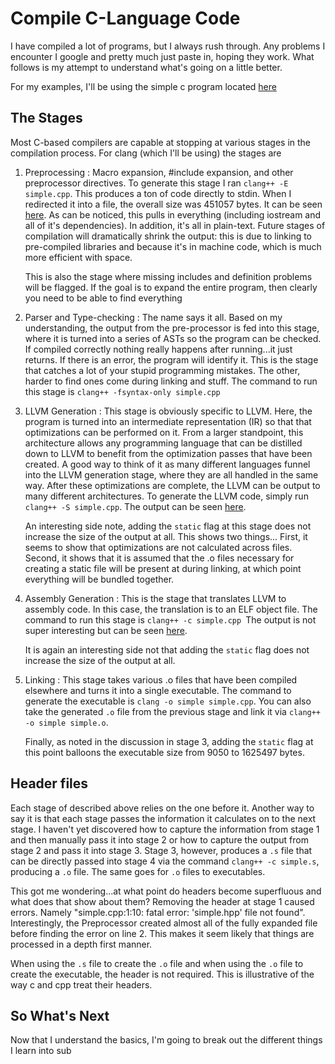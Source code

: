 # Compile C-Language Code

I have compiled a lot of programs, but I always rush through.  Any problems
I encounter I google and pretty much just paste in, hoping they work.  What
follows is my attempt to understand what's going on a little better.

For my examples, I'll be using the simple c program located
[here](c-based-compiling/samples/simple.cpp)

## The Stages

Most C-based compilers are capable at stopping at various stages in the
compilation process.  For clang (which I'll be using) the stages are

1) Preprocessing : Macro expansion, #include expansion, and other preprocessor
   directives.  To generate this stage I ran `clang++ -E simple.cpp`.  This
   produces a ton of code directly to stdin.  When I redirected it into a file,
   the overall size was 451057 bytes.  It can be seen
   [here](c-based-compiling/samples/simple.e).  As can be noticed, this pulls
   in everything (including iostream and all of it's dependencies).  In
   addition, it's all in plain-text.  Future stages of compilation will
   dramatically shrink the output: this is due to linking to pre-compiled
   libraries and because it's in machine code, which is much more efficient
   with space.

   This is also the stage where missing includes and definition problems will
   be flagged.  If the goal is to expand the entire program, then clearly you
   need to be able to find everything

2) Parser and Type-checking : The name says it all.  Based on my understanding,
   the output from the pre-processor is fed into this stage, where it is turned
   into a series of ASTs so the program can be checked.  If compiled correctly
   nothing really happens after running...it just returns.  If there is an
   error, the program will identify it.  This is the stage that catches a lot
   of your stupid programming mistakes.  The other, harder to find ones come
   during linking and stuff.  The command to run this stage is
   `clang++ -fsyntax-only simple.cpp`

3) LLVM Generation : This stage is obviously specific to LLVM.  Here, the
   program is turned into an intermediate representation (IR) so that
   that optimizations can be performed on it.  From a larger standpoint, this
   architecture allows any programming language that can be distilled down to
   LLVM to benefit from the optimization passes that have been created.  A
   good way to think of it as many different languages funnel into the LLVM
   generation stage, where they are all handled in the same way.  After these
   optimizations are complete, the LLVM can be output to many different
   architectures.  To generate the LLVM code, simply run
   `clang++ -S simple.cpp`. The output can be seen
   [here](c-based-compiling/samples/simple.s).

   An interesting side note, adding the `static` flag at this stage does
   not increase the size of the output at all.  This shows two things...
   First, it seems to show that optimizations are not calculated across files.
   Second, it shows that it is assumed that the .o files necessary for creating
   a static file will be present at during linking, at which point everything
   will be bundled together.

4) Assembly Generation : This is the stage that translates LLVM to assembly
   code.  In this case, the translation is to an ELF object file.  The command
   to run this stage is `clang++ -c simple.cpp `The output is not super
   interesting but can be seen [here](c-based-compiling/samples/simple.o).

   It is again an interesting side not that adding the `static` flag does not
   increase the size of the output at all.

5) Linking : This stage takes various .o files that have been compiled elsewhere
   and turns it into a single executable.  The command to generate the
   executable is `clang -o simple simple.cpp`.  You can also take the generated
   `.o` file from the previous stage and link it via
   `clang++ -o simple simple.o`.

   Finally, as noted in the discussion in stage 3, adding the `static` flag at
   this point balloons the executable size from 9050 to 1625497 bytes.

## Header files

Each stage of described above relies on the one before it.  Another way to say
it is that each stage passes the information it calculates on to the next stage.
I haven't yet discovered how to capture the information from stage 1 and then
manually pass it into stage 2 or how to capture the output from stage 2 and
pass it into stage 3.  Stage 3, however, produces a `.s` file that can be
directly passed into stage 4 via the command `clang++ -c simple.s`, producing a
`.o` file. The same goes for `.o` files to executables.

This got me wondering...at what point do headers become superfluous and what
does that show about them?  Removing the header at stage 1 caused errors.
Namely "simple.cpp:1:10: fatal error: 'simple.hpp' file not found".
Interestingly, the Preprocessor created almost all of the fully expanded file
before finding the error on line 2.  This makes it seem likely that things
are processed in a depth first manner.

When using the `.s` file to create the `.o` file and when using the `.o` file
to create the executable, the header is not required.  This is illustrative of
the way c and cpp treat their headers.

## So What's Next

Now that I understand the basics, I'm going to break out the different things
I learn into sub 
